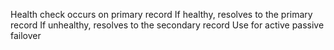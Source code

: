 Health check occurs on primary record
	If healthy, resolves to the primary record
	If unhealthy, resolves to the secondary record
Use for active passive failover